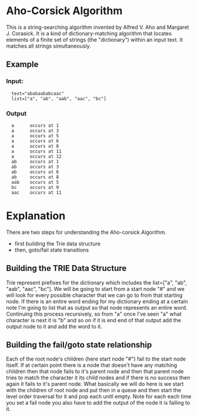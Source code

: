# Aho-Corsick Algorithm
This is a string-searching algorithm invented by Alfred V. Aho and Margaret J. Corasick. It is a kind of dictionary-matching algorithm 
that locates elements of a finite set of strings (the "dictionary") within an input text. It matches all strings simultaneously.

## Example
### Input:
      text="ababaababcaac"
      list=["a", "ab", "aab", "aac", "bc"]

### Output
      a 	 occurs at 1
      a 	 occurs at 3
      a 	 occurs at 5
      a 	 occurs at 6
      a 	 occurs at 8
      a 	 occurs at 11
      a 	 occurs at 12
      ab 	 occurs at 1
      ab 	 occurs at 3
      ab 	 occurs at 6
      ab 	 occurs at 8
      aab 	 occurs at 5
      bc 	 occurs at 9
      aac 	 occurs at 11

# Explanation
There are two steps for understanding the Aho-corsick Algorithm.
* first building the Trie data structure
* then, goto/fail state transitions

## Building the TRIE Data Structure
Trie represent prefixes for the dictionary which includes the list=["a", "ab", "aab", "aac", "bc"]. We will be going to start from a start node "#"
and we will look for every possible character that we can go to from that starting node. If there is an entire word ending for my dictionary ending 
at a certain note I'm going to list that as output so that node represents an entire word.
Continuing this process recursively, so from "a" once I've seen "a" what character is next it is "b" and so on if it is end end of that output add the
output node to it and add the word to it.

## Building the fail/goto state relationship
Each of the root node's children (here start node "#") fail to the start node itself. If at certain point there is a node that doesn't have any matching 
children then that node fails to it's parent node and then that parent node tries to match the character it its child nodes and if there is no success then
again it fails to it's parent node.
What basically we will do here is we start with the children of root node and put then in a queue and then start the level order traversal for it and pop 
each unitl empty.
Note for each each time you set a fail node you also have to add the output of the node it is failing to it.
